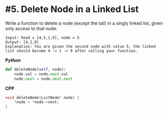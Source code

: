 # #5. Delete Node in a Linked List

Write a function to delete a node (except the tail) in a singly linked list, given only access to that node.

```
Input: head = [4,5,1,9], node = 5
Output: [4,1,9]
Explanation: You are given the second node with value 5, the linked list should become 4 -> 1 -> 9 after calling your function.
```

**Python**
```python
def deleteNode(self, node):
    node.val = node.next.val
    node.next = node.next.next
```

**CPP**
```cpp
void deleteNode(ListNode* node) {
    *node = *node->next;
}
```
